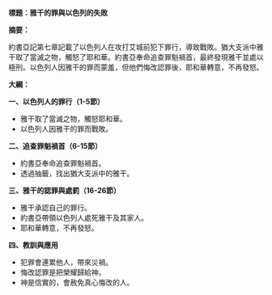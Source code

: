 **標題：雅干的罪與以色列的失敗**

**摘要：**

約書亞記第七章記載了以色列人在攻打艾城前犯下罪行，導致戰敗。猶大支派中雅干取了當滅之物，觸怒了耶和華。約書亞奉命追查罪魁禍首，最終發現雅干並處以極刑。以色列人因雅干的罪而蒙羞，但他們悔改認罪後，耶和華轉意，不再發怒。

**大綱：**

**一、以色列人的罪行（1-5節）**
* 雅干取了當滅之物，觸怒耶和華。
* 以色列人因雅干的罪而戰敗。

**二、追查罪魁禍首（6-15節）**
* 約書亞奉命追查罪魁禍首。
* 透過抽籤，找出猶大支派中的雅干。

**三、雅干的認罪與處罰（16-26節）**
* 雅干承認自己的罪行。
* 約書亞帶領以色列人處死雅干及其家人。
* 耶和華轉意，不再發怒。

**四、教訓與應用**
* 犯罪會連累他人，帶來災禍。
* 悔改認罪是把榮耀歸給神。
* 神是信實的，會赦免真心悔改的人。